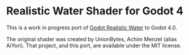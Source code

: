 # Realistic Water Shader for Godot 4

This is a work in progress port of [Godot Realistic Water](https://github.com/godot-extended-libraries/godot-realistic-water) to Godot 4.0.

The original shader was created by UnionBytes, Achim Menzel (alias AiYori). That project, and this port, are available under the MIT license.